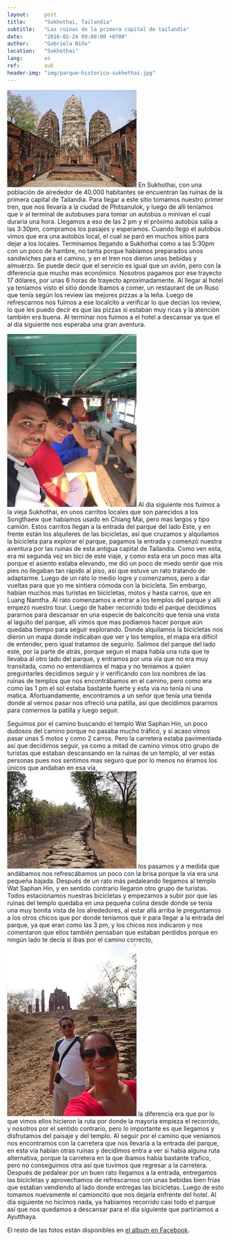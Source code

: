 ```yaml
---
layout:     post
title:      "Sukhothai, Tailandia"
subtitle:   "Las ruinas de la primera capital de tailandia"
date:       "2016-02-24 09:00:00 +0700"
author:     "Gabriela Niño"
location:   "Sukhothai"
lang:       es
ref:        suk
header-img: "img/parque-historico-sukhothai.jpg"
---
```


![L: parque][1] En Sukhothai, con una población de alrededor de 40.000 habitantes se encuentran las ruinas de la primera capital de Tailandia. Para llegar a este sitio tomamos nuestro primer tren, que nos llevaría a la ciudad de Phitsanulok, y luego de allí teníamos que ir al terminal de autobuses para tomar un autobús o minivan el cual duraría una hora. Llegamos a eso de las 2 pm y el próximo autobús salía a las 3:30pm, compramos los pasajes y esperamos. Cuando llego el autobús vimos que era una autobús local, el cual se paró en muchos sitios para dejar a los locales. Terminamos llegando a Sukhothai como a las 5:30pm con un poco de hambre, no tanta porque habíamos preparados unos sandwiches para el camino, y en el tren nos dieron unas bebidas y almuerzo. Se puede decir que el servicio es igual que un avión, pero con la diferencia que mucho mas económico. Nosotros pagamos por ese trayecto 17 dólares, por unas 6 horas de trayecto aproximadamente. Al llegar al hotel ya teníamos visto el sitio donde íbamos a comer, un restaurant de un Ruso que tenía según los review las mejores pizzas a la leña. Luego de refrescarnos nos fuimos a ese localcito a verificar lo que decían los review, lo que les puedo decir es que las pizzas si estaban muy ricas y la atención también era buena. Al terminar nos fuimos a el hotel a descansar ya que el al día siguiente nos esperaba una gran aventura.

![R: jeep-sukhotai][2] Al día siguiente nos fuimos a la vieja Sukhothai, en unos carritos locales que son parecidos a los Songthaew que habíamos usado en Chiang Mai, pero mas largos y tipo camión. Estos carritos llegan a la entrada del parque del lado Este, y en frente están los alquileres de las bicicletas, así que cruzamos y alquilamos la bicicleta para explorar el parque, pagamos la entrada y comenzó nuestra aventura por las ruinas de esta antigua capital de Tailandia. Como ven esta, era mi segunda vez en bici de este viaje, y como esta era un poco mas alta porque el asiento estaba elevando, me dió un poco de miedo sentir que mis pies no llegaban tan rápido al piso, así que estuve un rato tratando de adaptarme. Luego de un rato lo medio logre y comenzamos, pero a dar vueltas para que yo me sintiera cómoda con la bicicleta. Sin embargo, habían muchos mas turistas en bicicletas, motos y hasta carros, que en Luang Namtha. Al rato comenzamos a entrar a los templos del parque y allí empezó nuestro tour. Luego de haber recorrido todo el parque decidimos pararnos para descansar en una especie de balconcito que tenia una vista al laguito del parque, allí vimos que mas podíamos hacer porque aún quedaba tiempo para seguir explorando. Donde alquilamos la bicicletas nos dieron un mapa donde indicaban que ver y los templos, el mapa era difícil de entender, pero igual tratamos de seguirlo. Salimos del parque del lado este, por la parte de atrás, porque segun el mapa había una ruta que te llevaba al otro lado del parque, y entramos por una vía que no era muy transitada, como no entendíamos el mapa y no teniamos a quien preguntarles decidimos seguir y ir verificando con los nombres de las ruinas de templos que nos encontrábamos en el camino, pero como era como las 1 pm el sol estaba bastante fuerte y esta vía no tenía ni una matica. Afortuandamente, encontramos a un señor que tenía una tienda donde al vernos pasar nos ofreció una patilla, así que decidimos pararnos para comernos la patilla y luego seguir. 

Seguimos por el camino buscando el templo  Wat Saphan Hin, un poco dudosos del camino porque no pasaba mucho tráfico, y si acaso vimos pasar unas 5 motos y como 2 carros. Pero la carretera estaba pavimentada así que decidimos seguir, ya como a mitad de camino vimos otro grupo de turistas que estaban descansando en la ruinas de un templo, al ver estas personas pues nos sentimos mas seguro que por lo menos no éramos los únicos que andaban en esa vía,  ![L: templo][3] los pasamos y a medida que andábamos nos refrescábamos un poco con la brisa porque la via era una pequeña bajada. Después de un rato más pedaleando llegamos al templo  Wat Saphan Hin, y en sentido contrario llegaron otro grupo de turistas. Todos estacionamos nuestras bicicletas y empezamos a subir por que las ruinas del templo quedaba en una pequeña colina desde donde se tenía una muy bonita vista de los alrededores, al estar allá arriba le preguntamos a los otros chicos que por donde teníamos que ir para llegar a la entrada del parque, ya que eran como las 3 pm, y los chicos nos indicaron y nos comentaron que ellos también pensaban que estaban perdidos porque en ningún lado te decía si ibas por el camino correcto, ![R: ruinas-camino][4] la diferencia era que por lo que vimos ellos hicieron la ruta por donde la mayoría empieza el recorrido, y nosotros por el sentido contrario, pero lo importante es que llegamos y disfrutamos del paisaje y del templo. Al seguir por el camino que veniamos nos encontramos con la carretera que nos llevaría a la entrada del parque, en esta via habían otras ruinas y  decidimos entra a ver si había alguna ruta alternativa, porque la carretera en la que íbamos había bastante trafico, pero no conseguimos otra así que tuvimos que regresar a la carretera. Después de pedalear por un buen rato llegamos a la entrada, entregamos las bicicletas y aprovechamos de refrescarnos con unas bebidas bien frías que estaban vendiendo al lado donde entregas las bicicletas. Luego de esto tomamos nuevamente el camioncito que nos dejaría enfrente del hotel. Al día siguiente no hicimos nada, ya habíamos recorrido casi todo el parque así que nos quedamos a descansar para el día siguiente que partiríamos a Ayutthaya. 

El resto de las fotos están disponibles en [el album en Facebook](https://www.facebook.com/media/set/?set=a.1714545055496666.1073741833.1690203251264180&type=3).

[1]: /img/parque-historico-sukhothai2.jpg
[2]: /img/jeep-sukhothai.JPG
[3]: /img/ruinas-camino.jpg
[4]: /img/ruinas-camino2.jpg
